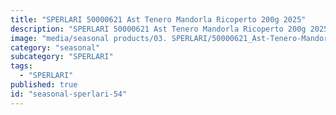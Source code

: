```yaml
---
title: "SPERLARI 50000621 Ast Tenero Mandorla Ricoperto 200g 2025"
description: "SPERLARI 50000621 Ast Tenero Mandorla Ricoperto 200g 2025"
image: "media/seasonal products/03. SPERLARI/50000621_Ast-Tenero-Mandorla-Ricoperto-200g-2025.jpg"
category: "seasonal"
subcategory: "SPERLARI"
tags:
  - "SPERLARI"
published: true
id: "seasonal-sperlari-54"
---
```

